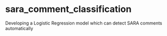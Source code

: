 # sara_comment_classification
Developing a Logistic Regression model which can detect SARA comments automatically
